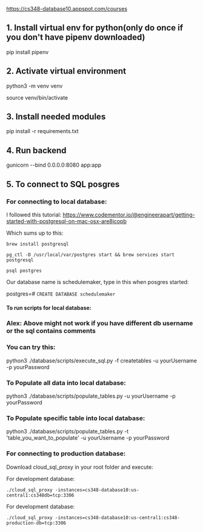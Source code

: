 https://cs348-database10.appspot.com/courses


## 1. Install virtual env for python(only do once if you don't have pipenv downloaded)
pip install pipenv

## 2. Activate virtual environment
python3 -m venv venv

source venv/bin/activate

## 3. Install needed modules
pip install -r requirements.txt

## 4. Run backend
gunicorn --bind 0.0.0.0:8080 app:app


## 5. To connect to SQL posgres
### For connecting to local database:
I followed this tutorial: https://www.codementor.io/@engineerapart/getting-started-with-postgresql-on-mac-osx-are8jcopb

Which sums up to this:

`brew install postgresql`

`pg_ctl -D /usr/local/var/postgres start && brew services start postgresql`

`psql postgres`

Our database name is schedulemaker, type in this when posgres started:

postgres=# `CREATE DATABASE schedulemaker`


#### To run scripts for local database:

### Alex: Above might not work if you have different db username or the sql contains comments
### You can try this:
python3 ./database/scripts/execute_sql.py -f createtables -u yourUsername -p yourPassword

### To Populate all data into local database:
python3 ./database/scripts/populate_tables.py -u yourUsername -p yourPassword

### To Populate specific table into local database:
python3 ./database/scripts/populate_tables.py -t 'table_you_want_to_populate' -u yourUsername -p yourPassword


### For connecting to production database:
Download cloud_sql_proxy in your root folder and execute:

For development database:

`./cloud_sql_proxy -instances=cs348-database10:us-central1:cs348db=tcp:3306`

For development database:

`./cloud_sql_proxy -instances=cs348-database10:us-central1:cs348-production-db=tcp:3306`
